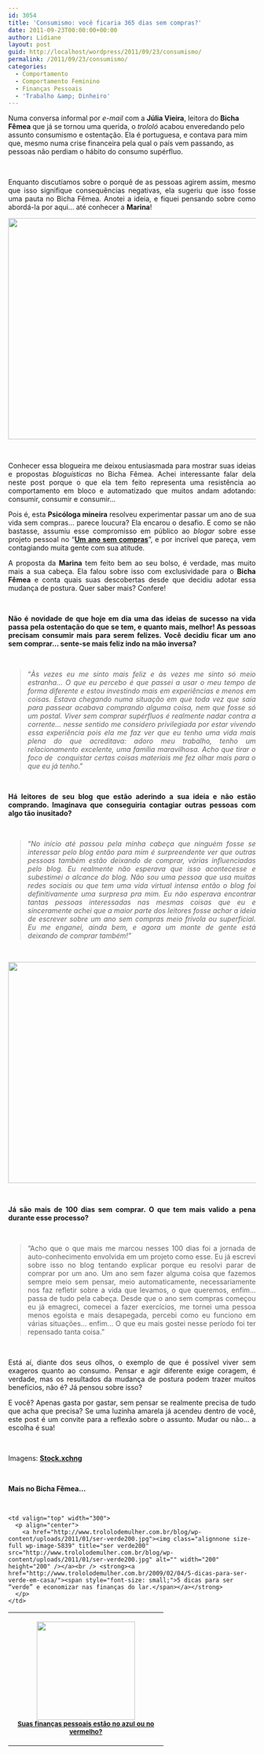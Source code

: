 ```yaml
---
id: 3054
title: 'Consumismo: você ficaria 365 dias sem compras?'
date: 2011-09-23T00:00:00+00:00
author: Lidiane
layout: post
guid: http://localhost/wordpress/2011/09/23/consumismo/
permalink: /2011/09/23/consumismo/
categories:
  - Comportamento
  - Comportamento Feminino
  - Finanças Pessoais
  - 'Trabalho &amp; Dinheiro'
---
```

Numa conversa informal por _e-mail_ com a **Júlia Vieira**, leitora do **Bicha Fêmea** que já se tornou uma querida, o _trololó_ acabou enveredando pelo assunto consumismo e ostentação. Ela é portuguesa, e contava para mim que, mesmo numa crise financeira pela qual o país vem passando, as pessoas não perdiam o hábito do consumo supérfluo.

&nbsp;

<p align="justify">
  Enquanto discutíamos sobre o porquê de as pessoas agirem assim, mesmo que isso signifique consequências negativas, ela sugeriu que isso fosse uma pauta no Bicha Fêmea. Anotei a ideia, e fiquei pensando sobre como abordá-la por aqui… até conhecer a <strong>Marina</strong>!
</p>

<!--more-->

<p align="center">
  <a href="http://www.trololodemulher.com.br/blog/wp-content/uploads/2011/09/carteira.jpg"><img class="alignnone size-full wp-image-6931" title="carteira" src="http://www.trololodemulher.com.br/blog/wp-content/uploads/2011/09/carteira.jpg" alt="" width="600" height="450" /></a>
</p>

&nbsp;

<p align="justify">
  Conhecer essa blogueira me deixou entusiasmada para mostrar suas ideias e propostas <em>bloguísticas</em> no Bicha Fêmea. Achei interessante falar dela neste post porque o que ela tem feito representa uma resistência ao comportamento em bloco e automatizado que muitos andam adotando: consumir, consumir e consumir…
</p>

<p align="justify">
  Pois é, esta <strong>Psicóloga mineira</strong> resolveu experimentar passar um ano de sua vida sem compras… parece loucura? Ela encarou o desafio. E como se não bastasse, assumiu esse compromisso em público ao <em>blogar</em> sobre esse projeto pessoal no “<strong><a href="http://umanosemcompras.blogspot.com/" target="_blank">Um ano sem compras</a></strong>”, e por incrível que pareça, vem contagiando muita gente com sua atitude.
</p>

<p align="justify">
  A proposta da <strong>Marina</strong> tem feito bem ao seu bolso, é verdade, mas muito mais a sua cabeça. Ela falou sobre isso com exclusividade para o <strong>Bicha Fêmea</strong> e conta quais suas descobertas desde que decidiu adotar essa mudança de postura. Quer saber mais? Confere!
</p>

&nbsp;

<p align="justify">
  <strong>Não é novidade de que hoje em dia uma das ideias de sucesso na vida passa pela ostentação do que se tem, e quanto mais, melhor! As pessoas precisam consumir mais para serem felizes. Você decidiu ficar um ano sem comprar&#8230; sente-se mais feliz indo na mão inversa?</strong>
</p>

&nbsp;

> <p align="justify">
>   “<em>Às vezes eu me sinto mais feliz e às vezes me sinto só meio estranha&#8230; O que eu percebo é que passei a usar o meu tempo de forma diferente e estou investindo mais em experiências e menos em coisas. Estava chegando numa situação em que toda vez que saía para passear acabava comprando alguma coisa, nem que fosse só um postal. Viver sem comprar supérfluos é realmente nadar contra a corrente&#8230; nesse sentido me considero privilegiada por estar vivendo essa experiência pois ela me faz ver que eu tenho uma vida mais plena do que acreditava: adoro meu trabalho, tenho um relacionamento excelente, uma família maravilhosa. Acho que tirar o foco de  conquistar certas coisas materiais me fez olhar mais para o que eu já tenho</em>.”
> </p>

&nbsp;

<p align="justify">
  <strong>Há leitores de seu blog que estão aderindo a sua ideia e não estão comprando. Imaginava que conseguiria contagiar outras pessoas com algo tão inusitado?</strong>
</p>

&nbsp;

> <p align="justify">
>   “<em>No início até passou pela minha cabeça que ninguém fosse se interessar pelo blog então para mim é surpreendente ver que outras pessoas também estão deixando de comprar, várias influenciadas pelo blog. Eu realmente não esperava que isso acontecesse e subestimei o alcance do blog. Não sou uma pessoa que usa muitas redes sociais ou que tem uma vida virtual intensa então o blog foi definitivamente uma surpresa pra mim. Eu não esperava encontrar tantas pessoas interessadas nas mesmas coisas que eu e sinceramente achei que a maior parte dos leitores fosse achar a ideia de escrever sobre um ano sem compras meio frívola ou superficial. Eu me enganei, ainda bem, e agora um monte de gente está deixando de comprar também!”</em>
> </p>

&nbsp;

<p align="center">
  <a href="http://www.trololodemulher.com.br/blog/wp-content/uploads/2011/09/carteira2.jpg"><img class="alignnone size-full wp-image-6932" title="carteira[2]" src="http://www.trololodemulher.com.br/blog/wp-content/uploads/2011/09/carteira2.jpg" alt="" width="600" height="450" /></a>
</p>

&nbsp;

<p align="justify">
  <strong>Já são mais de 100 dias sem comprar. O que tem mais valido a pena durante esse processo?</strong>
</p>

&nbsp;

> <p align="justify">
>   “Acho que o que mais me marcou nesses 100 dias foi a jornada de auto-conhecimento envolvida em um projeto como esse. Eu já escrevi sobre isso no blog tentando explicar porque eu resolvi parar de comprar por um ano. Um ano sem fazer alguma coisa que fazemos sempre meio sem pensar, meio automaticamente, necessariamente nos faz refletir sobre a vida que levamos, o que queremos, enfim&#8230; passa de tudo pela cabeça. Desde que o ano sem compras começou eu já emagreci, comecei a fazer exercícios, me tornei uma pessoa menos egoísta e mais desapegada, percebi como eu funciono em várias situações&#8230; enfim&#8230; O que eu mais gostei nesse período foi ter repensado tanta coisa.”
> </p>

&nbsp;

<p align="justify">
  Está aí, diante dos seus olhos, o exemplo de que é possível viver sem exageros quanto ao consumo. Pensar e agir diferente exige coragem, é verdade, mas os resultados da mudança de postura podem trazer muitos benefícios, não é? Já pensou sobre isso?
</p>

<p align="justify">
  E você? Apenas gasta por gastar, sem pensar se realmente precisa de tudo que acha que precisa? Se uma luzinha amarela já acendeu dentro de você, este post é um convite para a reflexão sobre o assunto. Mudar ou não… a escolha é sua!
</p>

&nbsp;

Imagens: **<a href="http://www.sxc.hu/" target="_blank">Stock.xchng</a>**

&nbsp;

**Mais no Bicha Fêmea…**

&nbsp;

<table width="600" border="0" cellspacing="0" cellpadding="2">
  <tr>
    <td valign="top" width="300">
      <p align="center">
        <a href="http://www.trololodemulher.com.br/blog/wp-content/uploads/2011/05/calculadora200.jpg"><img class="alignnone size-full wp-image-6398" title="calculadora200" src="http://www.trololodemulher.com.br/blog/wp-content/uploads/2011/05/calculadora200.jpg" alt="" width="200" height="200" /><br /> </a><strong><a href="http://www.trololodemulher.com.br/2011/05/20/dicas-financas-pessoais/"><span style="font-size: small;">Suas finanças pessoais estão no azul ou no vermelho?</span></a></strong>
      </p>
    </td>
    
    <td valign="top" width="300">
      <p align="center">
        <a href="http://www.trololodemulher.com.br/blog/wp-content/uploads/2011/01/ser-verde200.jpg"><img class="alignnone size-full wp-image-5839" title="ser verde200" src="http://www.trololodemulher.com.br/blog/wp-content/uploads/2011/01/ser-verde200.jpg" alt="" width="200" height="200" /></a><br /> <strong><a href="http://www.trololodemulher.com.br/2009/02/04/5-dicas-para-ser-verde-em-casa/"><span style="font-size: small;">5 dicas para ser “verde” e economizar nas finanças do lar.</span></a></strong>
      </p>
    </td>
  </tr>
</table>